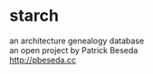 starch
======

an architecture genealogy database  
an open project by Patrick Beseda  
http://pbeseda.cc

